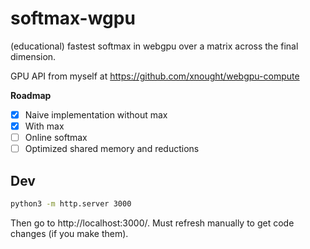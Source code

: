 # softmax-wgpu

(educational) fastest softmax in webgpu over a matrix across the final dimension.

GPU API from myself at https://github.com/xnought/webgpu-compute

**Roadmap**

- [x] Naive implementation without max
- [x] With max
- [ ] Online softmax
- [ ] Optimized shared memory and reductions

## Dev

```bash
python3 -m http.server 3000
```

Then go to http://localhost:3000/. Must refresh manually to get code changes (if you make them).